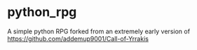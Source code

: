 # python_rpg
A simple python RPG forked from an extremely early version of https://github.com/addemup9001/Call-of-Yrrakis
